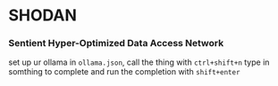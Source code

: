 # SHODAN
### Sentient Hyper-Optimized Data Access Network 

set up ur ollama in `ollama.json`, call the thing with `ctrl+shift+n` type in somthing to complete and run the completion with `shift+enter`
